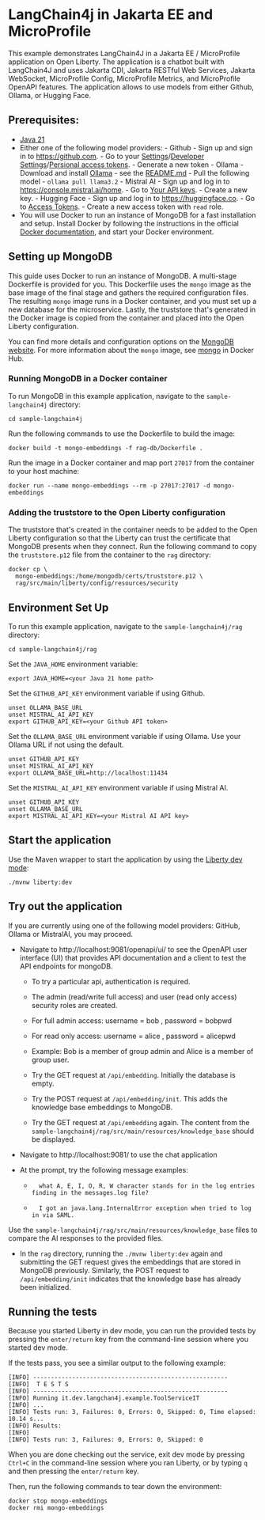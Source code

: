 # LangChain4j in Jakarta EE and MicroProfile

This example demonstrates LangChain4J in a Jakarta EE / MicroProfile application on Open Liberty. The application is a chatbot built with LangChain4J and uses Jakarta CDI, Jakarta RESTful Web Services, Jakarta WebSocket, MicroProfile Config, MicroProfile Metrics, and MicroProfile OpenAPI features. The application allows to use models from either Github, Ollama, or Hugging Face.

## Prerequisites:

- [Java 21](https://developer.ibm.com/languages/java/semeru-runtimes/downloads)
- Either one of the following model providers: - Github - Sign up and sign in to https://github.com. - Go to your [Settings](https://github.com/settings/profile)/[Developer Settings](https://github.com/settings/developers)/[Persional access tokens](https://github.com/settings/personal-access-tokens). - Generate a new token - Ollama - Download and install [Ollama](https://ollama.com/download) - see the [README.md](https://github.com/ollama/ollama/blob/main/README.md#ollama) - Pull the following model - `ollama pull llama3.2` - Mistral AI - Sign up and log in to https://console.mistral.ai/home. - Go to [Your API keys](https://console.mistral.ai/api-keys). - Create a new key. - Hugging Face - Sign up and log in to https://huggingface.co. - Go to [Access Tokens](https://huggingface.co/settings/tokens). - Create a new access token with `read` role.
- You will use Docker to run an instance of MongoDB for a fast installation and setup. Install Docker by following the instructions in the official [Docker documentation](https://docs.docker.com/engine/installation), and start your Docker environment.

## Setting up MongoDB

This guide uses Docker to run an instance of MongoDB. A multi-stage Dockerfile is provided for you. This Dockerfile uses the `mongo` image as the base image of the final stage and gathers the required configuration files. The resulting `mongo` image runs in a Docker container, and you must set up a new database for the microservice. Lastly, the truststore that's generated in the Docker image is copied from the container and placed into the Open Liberty configuration.

You can find more details and configuration options on the [MongoDB website](https://docs.mongodb.com/manual/reference/configuration-options/). For more information about the `mongo` image, see [mongo](https://hub.docker.com/_/mongo) in Docker Hub.

### Running MongoDB in a Docker container

To run MongoDB in this example application, navigate to the `sample-langchain4j` directory:

```
cd sample-langchain4j
```

Run the following commands to use the Dockerfile to build the image:

```
docker build -t mongo-embeddings -f rag-db/Dockerfile .
```

Run the image in a Docker container and map port `27017` from the container to your host machine:

```
docker run --name mongo-embeddings --rm -p 27017:27017 -d mongo-embeddings
```

### Adding the truststore to the Open Liberty configuration

The truststore that's created in the container needs to be added to the Open Liberty configuration so that the Liberty can trust the certificate that MongoDB presents when they connect. Run the following command to copy the `truststore.p12` file from the container to the `rag` directory:

```
docker cp \
  mongo-embeddings:/home/mongodb/certs/truststore.p12 \
  rag/src/main/liberty/config/resources/security
```

## Environment Set Up

To run this example application, navigate to the `sample-langchain4j/rag` directory:

```
cd sample-langchain4j/rag
```

Set the `JAVA_HOME` environment variable:

```
export JAVA_HOME=<your Java 21 home path>
```

Set the `GITHUB_API_KEY` environment variable if using Github.

```
unset OLLAMA_BASE_URL
unset MISTRAL_AI_API_KEY
export GITHUB_API_KEY=<your Github API token>
```

Set the `OLLAMA_BASE_URL` environment variable if using Ollama. Use your Ollama URL if not using the default.

```
unset GITHUB_API_KEY
unset MISTRAL_AI_API_KEY
export OLLAMA_BASE_URL=http://localhost:11434
```

Set the `MISTRAL_AI_API_KEY` environment variable if using Mistral AI.

```
unset GITHUB_API_KEY
unset OLLAMA_BASE_URL
export MISTRAL_AI_API_KEY=<your Mistral AI API key>
```

## Start the application

Use the Maven wrapper to start the application by using the [Liberty dev mode](https://openliberty.io/docs/latest/development-mode.html):

```
./mvnw liberty:dev
```

## Try out the application

If you are currently using one of the following model providers: GitHub, Ollama or MistralAI, you may proceed.

- Navigate to http://localhost:9081/openapi/ui/ to see the OpenAPI user interface (UI) that provides API documentation and a client to test the API endpoints for mongoDB.
  - To try a particular api, authentication is required.
  - The admin (read/write full access) and user (read only access) security roles are created. 
  - For full admin access: username = bob , password = bobpwd 
  - For read only access: username = alice , password = alicepwd
  - Example: Bob is a member of group admin and Alice is a member of group user.


  - Try the GET request at `/api/embedding`. Initially the database is empty.
  - Try the POST request at `/api/embedding/init`. This adds the knowledge base embeddings to MongoDB.
  - Try the GET request at `/api/embedding` again. The content from the `sample-langchain4j/rag/src/main/resources/knowledge_base` should be displayed.

- Navigate to http://localhost:9081/ to use the chat application

- At the prompt, try the following message examples:

  - ```
      what A, E, I, O, R, W character stands for in the log entries finding in the messages.log file?
    ```
  - ```
      I got an java.lang.InternalError exception when tried to log in via SAML.
    ```

Use the `sample-langchain4j/rag/src/main/resources/knowledge_base` files to compare the AI responses to the provided files.

- In the `rag` directory, running the `./mvnw liberty:dev` again and submitting the GET request gives the embeddings that are stored in MongoDB previously. Similarly, the POST request to `/api/embedding/init` indicates that the knowledge base has already been initialized. 

## Running the tests

Because you started Liberty in dev mode, you can run the provided tests by pressing the `enter/return` key from the command-line session where you started dev mode.

If the tests pass, you see a similar output to the following example:

```
[INFO] -------------------------------------------------------
[INFO]  T E S T S
[INFO] -------------------------------------------------------
[INFO] Running it.dev.langchan4j.example.ToolServiceIT
[INFO] ...
[INFO] Tests run: 3, Failures: 0, Errors: 0, Skipped: 0, Time elapsed: 10.14 s...
[INFO] Results:
[INFO]
[INFO] Tests run: 3, Failures: 0, Errors: 0, Skipped: 0
```

When you are done checking out the service, exit dev mode by pressing `Ctrl+C` in the command-line session where you ran Liberty, or by typing `q` and then pressing the `enter/return` key.

Then, run the following commands to tear down the environment: 

```
docker stop mongo-embeddings
docker rmi mongo-embeddings

```

